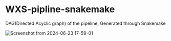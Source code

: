# WXS-pipline-snakemake

DAG(Directed Acyclic graph) of the pipeline, Generated through Snakemake

![Screenshot from 2024-06-23 17-59-01](https://github.com/BharathSaravanann/WXS-pipline-snakemake/assets/167014670/b36d9fda-bcb8-456b-a1de-aaf573648d8d)
